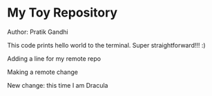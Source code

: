 # My Toy Repository

Author: Pratik Gandhi

This code prints hello world to the terminal. Super straightforward!!! :)

Adding a line for my remote repo

Making a remote change

New change: this time I am Dracula